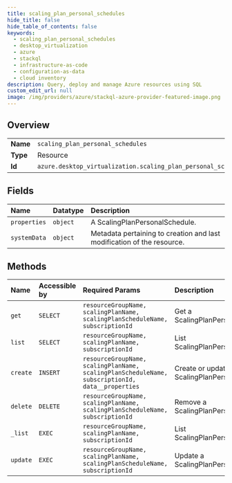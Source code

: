 ```yaml
---
title: scaling_plan_personal_schedules
hide_title: false
hide_table_of_contents: false
keywords:
  - scaling_plan_personal_schedules
  - desktop_virtualization
  - azure    
  - stackql
  - infrastructure-as-code
  - configuration-as-data
  - cloud inventory
description: Query, deploy and manage Azure resources using SQL
custom_edit_url: null
image: /img/providers/azure/stackql-azure-provider-featured-image.png
---
```

  
    

## Overview
<table><tbody>
<tr><td><b>Name</b></td><td><code>scaling_plan_personal_schedules</code></td></tr>
<tr><td><b>Type</b></td><td>Resource</td></tr>
<tr><td><b>Id</b></td><td><code>azure.desktop_virtualization.scaling_plan_personal_schedules</code></td></tr>
</tbody></table>

## Fields
| Name | Datatype | Description |
|:-----|:---------|:------------|
| `properties` | `object` | A ScalingPlanPersonalSchedule. |
| `systemData` | `object` | Metadata pertaining to creation and last modification of the resource. |
## Methods
| Name | Accessible by | Required Params | Description |
|:-----|:--------------|:----------------|:------------|
| `get` | `SELECT` | `resourceGroupName, scalingPlanName, scalingPlanScheduleName, subscriptionId` | Get a ScalingPlanPersonalSchedule. |
| `list` | `SELECT` | `resourceGroupName, scalingPlanName, subscriptionId` | List ScalingPlanPersonalSchedules. |
| `create` | `INSERT` | `resourceGroupName, scalingPlanName, scalingPlanScheduleName, subscriptionId, data__properties` | Create or update a ScalingPlanPersonalSchedule. |
| `delete` | `DELETE` | `resourceGroupName, scalingPlanName, scalingPlanScheduleName, subscriptionId` | Remove a ScalingPlanPersonalSchedule. |
| `_list` | `EXEC` | `resourceGroupName, scalingPlanName, subscriptionId` | List ScalingPlanPersonalSchedules. |
| `update` | `EXEC` | `resourceGroupName, scalingPlanName, scalingPlanScheduleName, subscriptionId` | Update a ScalingPlanPersonalSchedule. |
